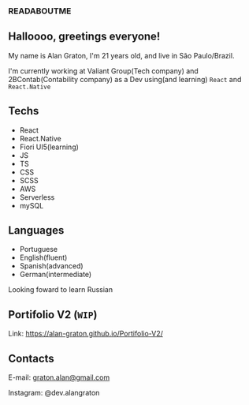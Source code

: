 ### READABOUTME

## Halloooo, greetings everyone!
My name is Alan Graton, I'm 21 years old, and live in São Paulo/Brazil.

I'm currently working at Valiant Group(Tech company) and 2BContab(Contability company) as a Dev using(and learning) `React` and `React.Native`

## Techs
- React
- React.Native
- Fiori UI5(learning)
- JS
- TS
- CSS
- SCSS
- AWS
- Serverless
- mySQL

## Languages
- Portuguese
- English(fluent)
- Spanish(advanced) 
- German(intermediate)

Looking foward to learn Russian

## Portifolio V2 (`WIP`)
Link: https://alan-graton.github.io/Portifolio-V2/

## Contacts
E-mail: graton.alan@gmail.com

Instagram: @dev.alangraton
